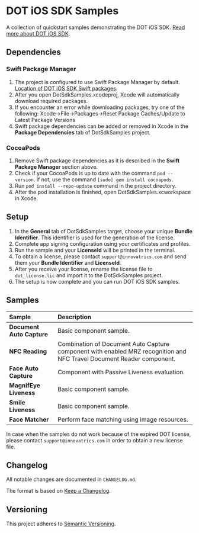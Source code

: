 # DOT iOS SDK Samples

A collection of quickstart samples demonstrating the DOT iOS SDK. [Read more about DOT iOS SDK](https://developers.innovatrics.com/digital-onboarding/technical/ios-development/).

## Dependencies

### Swift Package Manager
1. The project is configured to use Swift Package Manager by default. [Location of DOT iOS SDK Swift packages](https://github.com/innovatrics/dot-ios-sdk-spm.git).
1. After you open DotSdkSamples.xcodeproj, Xcode will automatically download required packages.
1. If you encounter an error while downloading packages, try one of the following: Xcode->File->Packages->Reset Package Caches/Update to Latest Package Versions 
1. Swift package dependencies can be added or removed in Xcode in the **Package Dependencies** tab of DotSdkSamples project.

### CocoaPods
1. Remove Swift package dependencies as it is described in the **Swift Package Manager** section above.
1. Check if your CocoaPods is up to date with the command `pod --version`. If not, use the command `[sudo] gem install cocoapods`.
1. Run `pod install --repo-update` command in the project directory.
1. After the pod installation is finished, open DotSdkSamples.xcworkspace in Xcode.

## Setup

1. In the **General** tab of DotSdkSamples target, choose your unique **Bundle Identifier**. This identifier is used for the generation of the license.
1. Complete app signing configuration using your certificates and profiles.
1. Run the sample and your **LicenseId** will be printed in the terminal.
1. To obtain a license, please contact `support@innovatrics.com` and send them your **Bundle Identifier** and **LicenseId**.
1. After you receive your license, rename the license file to `dot_license.lic` and import it to the DotSdkSamples project.
1. The setup is now complete and you can run DOT iOS SDK samples.

## Samples

| Sample                    | Description                                                                                                           |
|:--------------------------|:----------------------------------------------------------------------------------------------------------------------|
| **Document Auto Capture** | Basic component sample.                                                                                               |
| **NFC Reading**           | Combination of Document Auto Capture component with enabled MRZ recognition and NFC Travel Document Reader component. |
| **Face Auto Capture**     | Component with Passive Liveness evaluation.                                                                           |
| **MagnifEye Liveness**    | Basic component sample.                                                                                               |
| **Smile Liveness**        | Basic component sample.                                                                                               |
| **Face Matcher**          | Perform face matching using image resources.                                                                          |

In case when the samples do not work because of the expired DOT license, please contact `support@innovatrics.com` in order to obtain a new license file.

## Changelog

All notable changes are documented in `CHANGELOG.md`.

The format is based on [Keep a Changelog](https://keepachangelog.com/en/1.0.0/).

## Versioning

This project adheres to [Semantic Versioning](https://semver.org/spec/v2.0.0.html).
